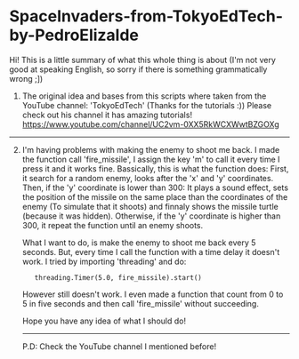 # SpaceInvaders-from-TokyoEdTech-by-PedroElizalde
Hi! This is a little summary of what this whole thing is about (I'm not very good at speaking English, so sorry if there is something grammatically wrong ;])

1)  The original idea and bases from this scripts where taken from the YouTube channel: 'TokyoEdTech' (Thanks for the tutorials :))
    Please check out his channel it has amazing tutorials!
                                      https://www.youtube.com/channel/UC2vm-0XX5RkWCXWwtBZGOXg

***************************************************************************************************************************************************
2) I'm having problems with making the enemy to shoot me back. I made the function call 'fire_missile', I assign the key 'm' to call it every time I press it and it works fine. Bassically, this is what the function does: First, it search for a random enemy, looks after the 'x' and 'y' coordinates. Then, if the 'y' coordinate is lower than 300: It plays a sound effect, sets the position of the missile on the same place than the coordinates of the enemy (To simulate that it shoots) and finnaly shows the missile turtle (because it was hidden). Otherwise, if the 'y' coordinate is higher than 300, it repeat the function until an enemy shoots.
        
   What I want to do, is make the enemy to shoot me back every 5 seconds. But, every time I call the function with a time delay it doesn't work.
   I tried by importing 'threading' and do:
   
          threading.Timer(5.0, fire_missile).start()
	  
   However still doesn't work. I even made a function that count from 0 to 5 in five seconds and then call 'fire_missile' without succeeding.
   
   Hope you have any idea of what I should do!
   
   ***************************************************************************************************************************************************
   P.D: Check the YouTube channel I mentioned before!
